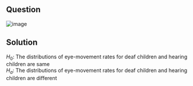 ## Question

![image](https://github.com/user-attachments/assets/a720edc6-a2cd-4ffe-918c-6d8d7de7e800)

## Solution
$H_0$: The distributions of eye-movement rates for deaf children and hearing children are same  
$H_a$: The distributions of eye-movement rates for deaf children and hearing children are different  
